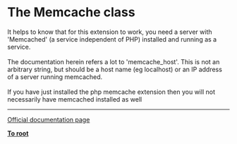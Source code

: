 # The Memcache class



It helps to know that for this extension to work, you need a server with &apos;Memcached&apos; (a service independent of PHP) installed and running as a service.<br><br>The documentation herein refers a lot to &apos;memcache_host&apos;. This is not an arbitrary string, but should be a host name (eg localhost) or an IP address of a server running memcached.<br><br>If you have just installed the php memcache extension then you will not necessarily have memcached installed as well  

---

[Official documentation page](https://www.php.net/manual/en/class.memcache.php)

**[To root](/README.md)**